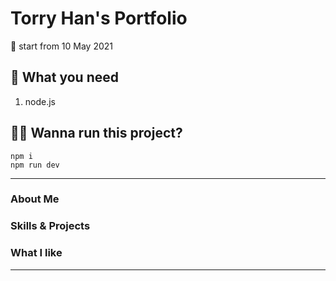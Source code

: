 # Torry Han's Portfolio

📅 start from 10 May 2021

## 📌 What you need

1. node.js

## 🏃‍♀️ Wanna run this project?

```
npm i
npm run dev
```

---

### About Me

### Skills & Projects

### What I like

---

